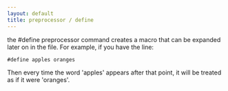 ```yaml
---
layout: default
title: preprocessor / define
---
```


the #define preprocessor command creates a macro that can be expanded later
on in the file. For example, if you have the line:

    #define apples oranges

Then every time the word 'apples' appears after that point, it will be
treated as if it were 'oranges'.
